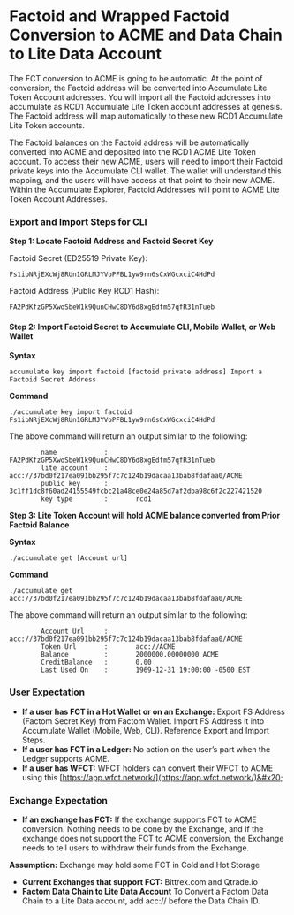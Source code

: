 # Factoid and Wrapped Factoid Conversion to ACME and Data Chain to Lite Data Account

The FCT conversion to ACME is going to be automatic. At the point of conversion, the Factoid address will be converted into Accumulate Lite Token Account addresses. You will import all the Factoid addresses into accumulate as RCD1 Accumulate Lite Token account addresses at genesis. The Factoid address will map automatically to these new RCD1 Accumulate Lite Token accounts.&#x20;

The Factoid balances on the Factoid address will be automatically converted into ACME and deposited into the RCD1 ACME Lite Token account. To access their new ACME, users will need to import their Factoid private keys into the Accumulate CLI wallet. The wallet will understand this mapping, and the users will have access at that point to their new ACME. Within the Accumulate Explorer, Factoid Addresses will point to ACME Lite Token Account Addresses.

### **Export and Import Steps for CLI**&#x20;

**Step 1: Locate Factoid Address and Factoid Secret Key**&#x20;

Factoid Secret (ED25519 Private Key):&#x20;

```
Fs1ipNRjEXcWj8RUn1GRLMJYVoPFBL1yw9rn6sCxWGcxciC4HdPd 
```

Factoid Address (Public Key RCD1 Hash):

```
FA2PdKfzGP5XwoSbeW1k9QunCHwC8DY6d8xgEdfm57qfR31nTueb
```

#### **Step 2: Import Factoid Secret to Accumulate CLI, Mobile Wallet, or Web Wallet**&#x20;

**Syntax**

```
accumulate key import factoid [factoid private address] Import a Factoid Secret Address 
```

&#x20;**Command**

```
./accumulate key import factoid Fs1ipNRjEXcWj8RUn1GRLMJYVoPFBL1yw9rn6sCxWGcxciC4HdPd 
```

The above command will return an output similar to the following:

```
        name            :       FA2PdKfzGP5XwoSbeW1k9QunCHwC8DY6d8xgEdfm57qfR31nTueb 
        lite account    :       acc://37bd0f217ea091bb295f7c7c124b19dacaa13bab8fdafaa0/ACME 
        public key      :       3c1ff1dc8f60ad24155549fcbc21a48ce0e24a85d7af2dba98c6f2c227421520 
        key type        :       rcd1 
```

**Step 3: Lite Token Account will hold ACME balance converted from Prior Factoid Balance**&#x20;

**Syntax**

```
./accumulate get [Account url]
```

**Command**

```
./accumulate get acc://37bd0f217ea091bb295f7c7c124b19dacaa13bab8fdafaa0/ACME   
```

The above command will return an output similar to the following:

```
        Account Url     :       acc://37bd0f217ea091bb295f7c7c124b19dacaa13bab8fdafaa0/ACME 
        Token Url       :       acc://ACME 
        Balance         :       2000000.00000000 ACME 
        CreditBalance   :       0.00 
        Last Used On    :       1969-12-31 19:00:00 -0500 EST 
```

### User Expectation&#x20;

* **If a user has FCT in a Hot Wallet or on an Exchange:**  Export FS Address (Factom Secret Key) from Factom Wallet. Import FS Address it into Accumulate Wallet (Mobile, Web, CLI). Reference Export and Import Steps.&#x20;
* **If a user has FCT in a Ledger:** No action on the user’s part when the Ledger supports ACME. &#x20;
* **If a user has WFCT:**  WFCT holders can convert their WFCT to ACME using this [https://app.wfct.network/](https://app.wfct.network/)&#x20;

### Exchange Expectation&#x20;

* **If an exchange has FCT:**  If the exchange supports FCT to ACME conversion. Nothing needs to be done by the Exchange, and If the exchange does not support the FCT to ACME conversion, the Exchange needs to tell users to withdraw their funds from the Exchange.&#x20;

**Assumption:** Exchange may hold some FCT in Cold and Hot Storage&#x20;

* **Current Exchanges that support FCT:** Bittrex.com and Qtrade.io&#x20;
* **Factom Data Chain to Lite Data Account** To Convert a Factom Data Chain to a Lite Data account, add acc:// before the Data Chain ID.&#x20;
